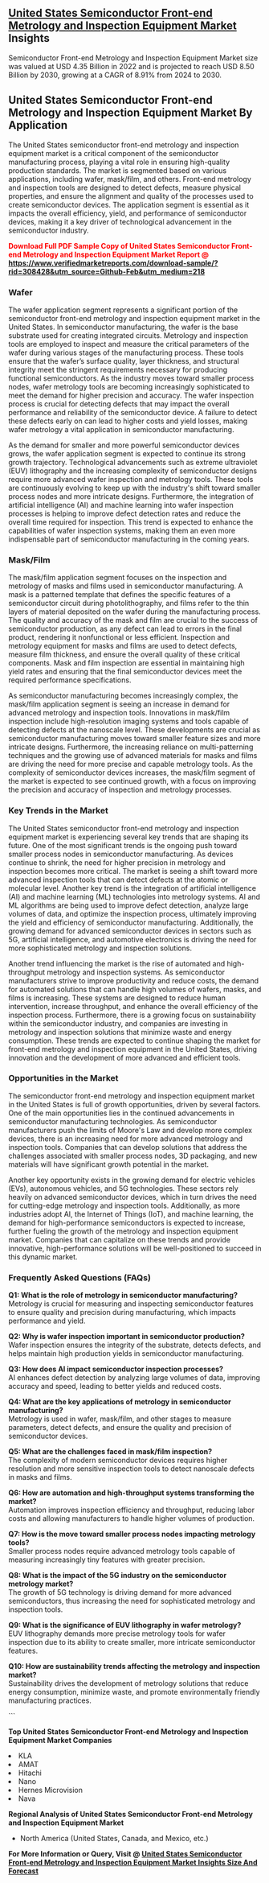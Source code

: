 <h2><a href="https://www.verifiedmarketreports.com/download-sample/?rid=308428&amp;utm_source=Github-Feb&amp;utm_medium=218" target="_blank">United States Semiconductor Front-end Metrology and Inspection Equipment Market</a> Insights</h2><p>Semiconductor Front-end Metrology and Inspection Equipment Market size was valued at USD 4.35 Billion in 2022 and is projected to reach USD 8.50 Billion by 2030, growing at a CAGR of 8.91% from 2024 to 2030.</p><p> <h2>United States Semiconductor Front-end Metrology and Inspection Equipment Market By Application</h2> <p>The United States semiconductor front-end metrology and inspection equipment market is a critical component of the semiconductor manufacturing process, playing a vital role in ensuring high-quality production standards. The market is segmented based on various applications, including wafer, mask/film, and others. Front-end metrology and inspection tools are designed to detect defects, measure physical properties, and ensure the alignment and quality of the processes used to create semiconductor devices. The application segment is essential as it impacts the overall efficiency, yield, and performance of semiconductor devices, making it a key driver of technological advancement in the semiconductor industry.</p> <p><strong><p><span class=""><span style="color: #ff0000;"><strong>Download Full PDF Sample Copy of United States Semiconductor Front-end Metrology and Inspection Equipment Market Report</strong> @ </span><a href="https://www.verifiedmarketreports.com/download-sample/?rid=308428&amp;utm_source=Github-Feb&amp;utm_medium=218" target="_blank">https://www.verifiedmarketreports.com/download-sample/?rid=308428&amp;utm_source=Github-Feb&amp;utm_medium=218</a></span></p></strong></p> <h3>Wafer</h3> <p>The wafer application segment represents a significant portion of the semiconductor front-end metrology and inspection equipment market in the United States. In semiconductor manufacturing, the wafer is the base substrate used for creating integrated circuits. Metrology and inspection tools are employed to inspect and measure the critical parameters of the wafer during various stages of the manufacturing process. These tools ensure that the wafer’s surface quality, layer thickness, and structural integrity meet the stringent requirements necessary for producing functional semiconductors. As the industry moves toward smaller process nodes, wafer metrology tools are becoming increasingly sophisticated to meet the demand for higher precision and accuracy. The wafer inspection process is crucial for detecting defects that may impact the overall performance and reliability of the semiconductor device. A failure to detect these defects early on can lead to higher costs and yield losses, making wafer metrology a vital application in semiconductor manufacturing.</p> <p>As the demand for smaller and more powerful semiconductor devices grows, the wafer application segment is expected to continue its strong growth trajectory. Technological advancements such as extreme ultraviolet (EUV) lithography and the increasing complexity of semiconductor designs require more advanced wafer inspection and metrology tools. These tools are continuously evolving to keep up with the industry's shift toward smaller process nodes and more intricate designs. Furthermore, the integration of artificial intelligence (AI) and machine learning into wafer inspection processes is helping to improve defect detection rates and reduce the overall time required for inspection. This trend is expected to enhance the capabilities of wafer inspection systems, making them an even more indispensable part of semiconductor manufacturing in the coming years.</p> <h3>Mask/Film</h3> <p>The mask/film application segment focuses on the inspection and metrology of masks and films used in semiconductor manufacturing. A mask is a patterned template that defines the specific features of a semiconductor circuit during photolithography, and films refer to the thin layers of material deposited on the wafer during the manufacturing process. The quality and accuracy of the mask and film are crucial to the success of semiconductor production, as any defect can lead to errors in the final product, rendering it nonfunctional or less efficient. Inspection and metrology equipment for masks and films are used to detect defects, measure film thickness, and ensure the overall quality of these critical components. Mask and film inspection are essential in maintaining high yield rates and ensuring that the final semiconductor devices meet the required performance specifications.</p> <p>As semiconductor manufacturing becomes increasingly complex, the mask/film application segment is seeing an increase in demand for advanced metrology and inspection tools. Innovations in mask/film inspection include high-resolution imaging systems and tools capable of detecting defects at the nanoscale level. These developments are crucial as semiconductor manufacturing moves toward smaller feature sizes and more intricate designs. Furthermore, the increasing reliance on multi-patterning techniques and the growing use of advanced materials for masks and films are driving the need for more precise and capable metrology tools. As the complexity of semiconductor devices increases, the mask/film segment of the market is expected to see continued growth, with a focus on improving the precision and accuracy of inspection and metrology processes.</p> <h3>Key Trends in the Market</h3> <p>The United States semiconductor front-end metrology and inspection equipment market is experiencing several key trends that are shaping its future. One of the most significant trends is the ongoing push toward smaller process nodes in semiconductor manufacturing. As devices continue to shrink, the need for higher precision in metrology and inspection becomes more critical. The market is seeing a shift toward more advanced inspection tools that can detect defects at the atomic or molecular level. Another key trend is the integration of artificial intelligence (AI) and machine learning (ML) technologies into metrology systems. AI and ML algorithms are being used to improve defect detection, analyze large volumes of data, and optimize the inspection process, ultimately improving the yield and efficiency of semiconductor manufacturing. Additionally, the growing demand for advanced semiconductor devices in sectors such as 5G, artificial intelligence, and automotive electronics is driving the need for more sophisticated metrology and inspection solutions.</p> <p>Another trend influencing the market is the rise of automated and high-throughput metrology and inspection systems. As semiconductor manufacturers strive to improve productivity and reduce costs, the demand for automated solutions that can handle high volumes of wafers, masks, and films is increasing. These systems are designed to reduce human intervention, increase throughput, and enhance the overall efficiency of the inspection process. Furthermore, there is a growing focus on sustainability within the semiconductor industry, and companies are investing in metrology and inspection solutions that minimize waste and energy consumption. These trends are expected to continue shaping the market for front-end metrology and inspection equipment in the United States, driving innovation and the development of more advanced and efficient tools.</p> <h3>Opportunities in the Market</h3> <p>The semiconductor front-end metrology and inspection equipment market in the United States is full of growth opportunities, driven by several factors. One of the main opportunities lies in the continued advancements in semiconductor manufacturing technologies. As semiconductor manufacturers push the limits of Moore's Law and develop more complex devices, there is an increasing need for more advanced metrology and inspection tools. Companies that can develop solutions that address the challenges associated with smaller process nodes, 3D packaging, and new materials will have significant growth potential in the market.</p> <p>Another key opportunity exists in the growing demand for electric vehicles (EVs), autonomous vehicles, and 5G technologies. These sectors rely heavily on advanced semiconductor devices, which in turn drives the need for cutting-edge metrology and inspection tools. Additionally, as more industries adopt AI, the Internet of Things (IoT), and machine learning, the demand for high-performance semiconductors is expected to increase, further fueling the growth of the metrology and inspection equipment market. Companies that can capitalize on these trends and provide innovative, high-performance solutions will be well-positioned to succeed in this dynamic market.</p> <h3>Frequently Asked Questions (FAQs)</h3> <p><strong>Q1: What is the role of metrology in semiconductor manufacturing?</strong><br> Metrology is crucial for measuring and inspecting semiconductor features to ensure quality and precision during manufacturing, which impacts performance and yield.</p> <p><strong>Q2: Why is wafer inspection important in semiconductor production?</strong><br> Wafer inspection ensures the integrity of the substrate, detects defects, and helps maintain high production yields in semiconductor manufacturing.</p> <p><strong>Q3: How does AI impact semiconductor inspection processes?</strong><br> AI enhances defect detection by analyzing large volumes of data, improving accuracy and speed, leading to better yields and reduced costs.</p> <p><strong>Q4: What are the key applications of metrology in semiconductor manufacturing?</strong><br> Metrology is used in wafer, mask/film, and other stages to measure parameters, detect defects, and ensure the quality and precision of semiconductor devices.</p> <p><strong>Q5: What are the challenges faced in mask/film inspection?</strong><br> The complexity of modern semiconductor devices requires higher resolution and more sensitive inspection tools to detect nanoscale defects in masks and films.</p> <p><strong>Q6: How are automation and high-throughput systems transforming the market?</strong><br> Automation improves inspection efficiency and throughput, reducing labor costs and allowing manufacturers to handle higher volumes of production.</p> <p><strong>Q7: How is the move toward smaller process nodes impacting metrology tools?</strong><br> Smaller process nodes require advanced metrology tools capable of measuring increasingly tiny features with greater precision.</p> <p><strong>Q8: What is the impact of the 5G industry on the semiconductor metrology market?</strong><br> The growth of 5G technology is driving demand for more advanced semiconductors, thus increasing the need for sophisticated metrology and inspection tools.</p> <p><strong>Q9: What is the significance of EUV lithography in wafer metrology?</strong><br> EUV lithography demands more precise metrology tools for wafer inspection due to its ability to create smaller, more intricate semiconductor features.</p> <p><strong>Q10: How are sustainability trends affecting the metrology and inspection market?</strong><br> Sustainability drives the development of metrology solutions that reduce energy consumption, minimize waste, and promote environmentally friendly manufacturing practices.</p> ```</p><p><strong>Top United States Semiconductor Front-end Metrology and Inspection Equipment Market Companies</strong></p><div data-test-id=""><p><li>KLA</li><li> AMAT</li><li> Hitachi</li><li> Nano</li><li> Hernes Microvision</li><li> Nava</li></p><div><strong>Regional Analysis of&nbsp;United States Semiconductor Front-end Metrology and Inspection Equipment Market</strong></div><ul><li dir="ltr"><p dir="ltr">North America&nbsp;(United States, Canada, and Mexico, etc.)</p></li></ul><p><strong>For More Information or Query, Visit @&nbsp;</strong><strong><a href="https://www.verifiedmarketreports.com/product/semiconductor-front-end-metrology-and-inspection-equipment-market/?utm_source=Github-Feb&amp;utm_medium=218" target="_blank">United States Semiconductor Front-end Metrology and Inspection Equipment Market Insights Size And Forecast</a></strong></p></div>
